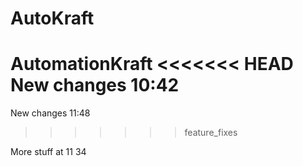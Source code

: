 # AutoKraft
AutomationKraft
<<<<<<< HEAD
New changes 10:42
=======
New changes 11:48
>>>>>>> feature_fixes

More stuff at 11 34